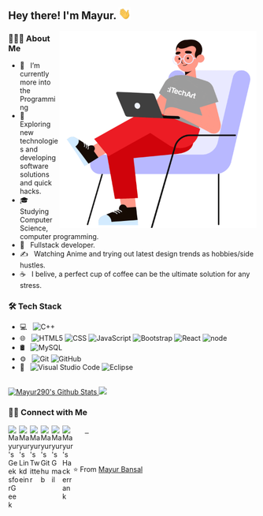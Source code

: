 <h2> Hey there! I'm Mayur. <img src="https://github.com/Mayur290/Mayur290/blob/main/Hi.gif" width="25"></h2>
<img align="right" alt="GIF" src="https://github.com/Mayur290/Mayur290/blob/main/gif3" width="400" height="400"/>

<h3> 👨🏻‍💻 About Me </h3>

- 🔭 &nbsp; I’m currently more into the Programming
- 🤔 &nbsp; Exploring new technologies and developing software solutions and quick hacks.
- 🎓 &nbsp; Studying Computer Science, computer programming.
- 💼 &nbsp; Fullstack developer.
- ✍️ &nbsp; Watching Anime and trying out latest design trends as hobbies/side hustles.
- ☕ &nbsp; I belive, a perfect cup of coffee can be the ultimate solution for any stress. 

<h3>🛠 Tech Stack</h3>



- 💻 &nbsp;
  ![C++](https://img.shields.io/badge/-C++-333333?style=flat&logo=C%2B%2B&logoColor=00599C)
- 🌐 &nbsp;
  ![HTML5](https://img.shields.io/badge/-HTML5-333333?style=flat&logo=HTML5)
  ![CSS](https://img.shields.io/badge/-CSS-333333?style=flat&logo=CSS3&logoColor=1572B6)
  ![JavaScript](https://img.shields.io/badge/-JavaScript-333333?style=flat&logo=javascript)
  ![Bootstrap](https://img.shields.io/badge/-Bootstrap-333333?style=flat&logo=bootstrap&logoColor=563D7C)
  ![React](https://img.shields.io/badge/-React-333333?style=flat&logo=react)
  ![node](https://img.shields.io/badge/-NodeJS-333333)
- 🛢 &nbsp;
  ![MySQL](https://img.shields.io/badge/-MySQL-333333?style=flat&logo=mysql)
- ⚙️ &nbsp;
  ![Git](https://img.shields.io/badge/-Git-333333?style=flat&logo=git)
  ![GitHub](https://img.shields.io/badge/-GitHub-333333?style=flat&logo=github)
- 🔧 &nbsp;
  ![Visual Studio Code](https://img.shields.io/badge/-Visual%20Studio%20Code-333333?style=flat&logo=visual-studio-code&logoColor=007ACC)
  ![Eclipse](https://img.shields.io/badge/-Eclipse-333333?style=flat&logo=eclipse-ide&logoColor=2C2255)

<br/>

<a href="https://github.com/Mayur290">
  <img height="180em" src="https://github-readme-stats.vercel.app/api?username=Mayur290&include_all_commits=true&count_private=true&theme=buefy&show_icons=true&title_color=7A7ADB&icon_color=2234AE&text_color=D3D3D3&bg_color=0,000000,130F40" alt="Mayur290's Github Stats"/>
  <img height="180em" src="https://github-readme-stats.vercel.app/api/top-langs/?username=Mayur290&theme=buefy&layout=compact&title_color=7A7ADB&icon_color=2234AE&text_color=D3D3D3&bg_color=0,000000,130F40" />
</a>




<h3> 🤝🏻 Connect with Me </h3>

<p align="center">
  
 &nbsp;   <a href="https://auth.geeksforgeeks.org/user/mayurbnsl/profile" target="_blank" rel="noopener noreferrer">
  <img align="left" alt="Mayur's GeeksforGeek" width="22px" src="https://cdn.jsdelivr.net/npm/simple-icons@3.1.0/icons/geeksforgeeks.svg" />
</a>
&nbsp; <a href="https://www.linkedin.com/in/mayurbansal98/" target="_blank" rel="noopener noreferrer">
  <img align="left" alt="Mayur's Linkdein" width="22px" src="https://cdn.jsdelivr.net/npm/simple-icons@v3/icons/linkedin.svg" />
</a>
 &nbsp;  <a href="https://twitter.com/MayurBa49170945" target="_blank" rel="noopener noreferrer">
  <img align="left" alt="Mayur's Twitter" width="22px" src="https://cdn.jsdelivr.net/npm/simple-icons@v3/icons/twitter.svg" />
&nbsp; <a href="https://github.com/Mayur290" target="_blank" rel="noopener noreferrer">
  <img align="left" alt="Mayur's Github" width="22px" src="https://cdn.jsdelivr.net/npm/simple-icons@v3/icons/github.svg" />
</a>
&nbsp; <a href="mailto:mayurbansal98@gmail.com" target="_blank" rel="noopener noreferrer">
  <img align="left" alt="Mayur's Gmail" width="22px" src="https://cdn.jsdelivr.net/npm/simple-icons@3.1.0/icons/gmail.svg" />
</a>
&nbsp; <a href="https://www.hackerrank.com/mayurbansal98" target="_blank" rel="noopener noreferrer">
  <img align="left" alt="Mayur's Hackerrank" width="22px" src="https://cdn.jsdelivr.net/npm/simple-icons@v3/icons/hackerrank.svg" />
</a>

</p>
<br/>
<br/>

⭐️ From [Mayur Bansal](https://github.com/Mayur290)
